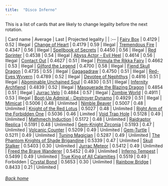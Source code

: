 ```yaml
---
title:  "Disco Inferno"
---
```


This is a list of cards that are likely to change legality before the next rotation.

| Card name | Average | Last | Projected legality |
| :-- |
[Fairy Box](https://db.ygoprodeck.com/card/?search=Fairy%20Box) | 0.4129 | 0.52 | Illegal |
[Change of Heart](https://db.ygoprodeck.com/card/?search=Change%20of%20Heart) | 0.4179 | 0.59 | Illegal |
[Tremendous Fire](https://db.ygoprodeck.com/card/?search=Tremendous%20Fire) | 0.4347 | 0.56 | Illegal |
[Spellbook of Secrets](https://db.ygoprodeck.com/card/?search=Spellbook%20of%20Secrets) | 0.4450 | 0.56 | Illegal |
[Red Sprinter](https://db.ygoprodeck.com/card/?search=Red%20Sprinter) | 0.4538 | 0.54 | Illegal |
[Abyss Actor - Evil Heel](https://db.ygoprodeck.com/card/?search=Abyss%20Actor%20-%20Evil%20Heel) | 0.4614 | 0.56 | Illegal |
[Contact Out](https://db.ygoprodeck.com/card/?search=Contact%20Out) | 0.4627 | 0.51 | Illegal |
[Primula the Rikka Fairy](https://db.ygoprodeck.com/card/?search=Primula%20the%20Rikka%20Fairy) | 0.4662 | 0.53 | Illegal |
[Gilford the Legend](https://db.ygoprodeck.com/card/?search=Gilford%20the%20Legend) | 0.4700 | 0.58 | Illegal |
[Fiend Skull Dragon](https://db.ygoprodeck.com/card/?search=Fiend%20Skull%20Dragon) | 0.4735 | 0.55 | Illegal |
[Gagagadraw](https://db.ygoprodeck.com/card/?search=Gagagadraw) | 0.4750 | 0.51 | Illegal |
[Red-Eyes Wyvern](https://db.ygoprodeck.com/card/?search=Red-Eyes%20Wyvern) | 0.4789 | 0.52 | Illegal |
[Devotee of Nephthys](https://db.ygoprodeck.com/card/?search=Devotee%20of%20Nephthys) | 0.4816 | 0.51 | Illegal |
[Abominable Unchained Soul](https://db.ygoprodeck.com/card/?search=Abominable%20Unchained%20Soul) | 0.4830 | 0.51 | Illegal |
[Infernity Archfiend](https://db.ygoprodeck.com/card/?search=Infernity%20Archfiend) | 0.4839 | 0.52 | Illegal |
[Masquerade the Blazing Dragon](https://db.ygoprodeck.com/card/?search=Masquerade%20the%20Blazing%20Dragon) | 0.4854 | 0.51 | Illegal |
[Jurrac Velo](https://db.ygoprodeck.com/card/?search=Jurrac%20Velo) | 0.4884 | 0.57 | Illegal |
[Zombie World](https://db.ygoprodeck.com/card/?search=Zombie%20World) | 0.4911 | 0.53 | Illegal |
[Boot-Up Admiral - Destroyer Dynamo](https://db.ygoprodeck.com/card/?search=Boot-Up%20Admiral%20-%20Destroyer%20Dynamo) | 0.4929 | 0.51 | Illegal |
[Mimicat](https://db.ygoprodeck.com/card/?search=Mimicat) | 0.5006 | 0.48 | Unlimited |
[Nimble Beaver](https://db.ygoprodeck.com/card/?search=Nimble%20Beaver) | 0.5007 | 0.48 | Unlimited |
[Knight of the Red Lotus](https://db.ygoprodeck.com/card/?search=Knight%20of%20the%20Red%20Lotus) | 0.5027 | 0.48 | Unlimited |
[Right Arm of the Forbidden One](https://db.ygoprodeck.com/card/?search=Right%20Arm%20of%20the%20Forbidden%20One) | 0.5036 | 0.46 | Limited |
[Void Trap Hole](https://db.ygoprodeck.com/card/?search=Void%20Trap%20Hole) | 0.5128 | 0.49 | Unlimited |
[Mathmech Induction](https://db.ygoprodeck.com/card/?search=Mathmech%20Induction) | 0.5172 | 0.48 | Unlimited |
[Raidraptor Replica](https://db.ygoprodeck.com/card/?search=Raidraptor%20Replica) | 0.5191 | 0.48 | Unlimited |
[Gem-Knight Zirconia](https://db.ygoprodeck.com/card/?search=Gem-Knight%20Zirconia) | 0.5193 | 0.47 | Unlimited |
[Volcanic Counter](https://db.ygoprodeck.com/card/?search=Volcanic%20Counter) | 0.5209 | 0.49 | Unlimited |
[Gem-Turtle](https://db.ygoprodeck.com/card/?search=Gem-Turtle) | 0.5211 | 0.49 | Unlimited |
[Tuning Magician](https://db.ygoprodeck.com/card/?search=Tuning%20Magician) | 0.5287 | 0.49 | Unlimited |
[The Phantom Knights of Shade Brigandine](https://db.ygoprodeck.com/card/?search=The%20Phantom%20Knights%20of%20Shade%20Brigandine) | 0.5339 | 0.47 | Unlimited |
[Skull Stalker](https://db.ygoprodeck.com/card/?search=Skull%20Stalker) | 0.5403 | 0.30 | Unlimited |
[Jurrac Meteor](https://db.ygoprodeck.com/card/?search=Jurrac%20Meteor) | 0.5412 | 0.49 | Unlimited |
[Freed the Brave Wanderer](https://db.ygoprodeck.com/card/?search=Freed%20the%20Brave%20Wanderer) | 0.5452 | 0.49 | Unlimited |
[Inferno Tempest](https://db.ygoprodeck.com/card/?search=Inferno%20Tempest) | 0.5499 | 0.49 | Unlimited |
[True King of All Calamities](https://db.ygoprodeck.com/card/?search=True%20King%20of%20All%20Calamities) | 0.5519 | 0.49 | Forbidden |
[Crystal Bond](https://db.ygoprodeck.com/card/?search=Crystal%20Bond) | 0.5653 | 0.30 | Unlimited |
[Rainbow Bridge](https://db.ygoprodeck.com/card/?search=Rainbow%20Bridge) | 0.8433 | 0.21 | Unlimited |

###### [Back home](index)